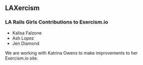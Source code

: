 ## LAXercism

### LA Rails Girls Contributions to Exercism.io

+ Kalisa Falzone
+ Ash Lopez
+ Jen Diamond

We are working with Katrina Owens to make improvements to her Exercism.io site.
